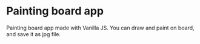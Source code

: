 # Painting board app
Painting board app made with Vanilla JS.
You can draw and paint on board, and save it as jpg file.

